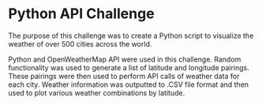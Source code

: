 # Python API Challenge

The purpose of this challenge was to create a Python script to visualize the weather of over 500 cities across the world.

Python and OpenWeatherMap API were used in this challenge. Random functionality was used to generate a list of latitude and longitude pairings. These pairings were then used to perform API calls of weather data for each city. Weather information was outputted to .CSV file format and then used to plot various weather combinations by latitude. 